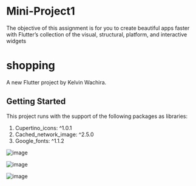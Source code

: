 # Mini-Project1
The objective of this assignment is for you to create beautiful apps faster with Flutter’s collection of the visual, structural, platform, and interactive widgets


# shopping

A new Flutter project by Kelvin Wachira.

## Getting Started

This project runs with the support of the following packages as libraries:
1. Cupertino_icons: ^1.0.1
2. Cached_network_image: ^2.5.0
3. Google_fonts: ^1.1.2




![image](https://imgur.com/4sFzc7k)


![image](https://imgur.com/Pu2V56M)


![image](https://imgur.com/8JjHLOu)



